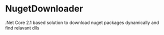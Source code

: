 # NugetDownloader
.Net Core 2.1 based solution to download nuget packages dynamically and find relavant dlls
